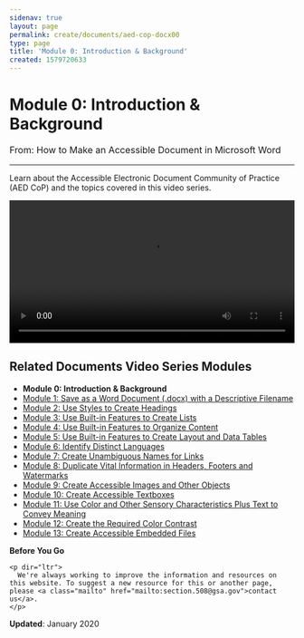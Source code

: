 ```yaml
---
sidenav: true
layout: page
permalink: create/documents/aed-cop-docx00
type: page
title: 'Module 0: Introduction & Background'
created: 1579720633
---
```


# Module 0: Introduction & Background

<p style="font-size:115%">
  From: How to Make an Accessible Document in Microsoft Word
</p>

* * *

Learn about the Accessible Electronic Document Community of Practice (AED CoP) and the topics covered in this video series.

<video controls="controls" data-vscid="3qesx4ovd" style="width:100%"><source src="/sites/default/files/DOCX/aed-cop-docx-m00.mp4" type="video/mp4" /></video>

## Related Documents Video Series Modules

  * **Module 0: Introduction & Background**
  * [Module 1: Save as a Word Document (.docx) with a Descriptive Filename][1]
  * [Module 2: Use Styles to Create Headings][2]
  * [Module 3: Use Built-in Features to Create Lists][3]
  * [Module 4: Use Built-in Features to Organize Content][4]
  * [Module 5: Use Built-in Features to Create Layout and Data Tables][5]
  * [Module 6: Identify Distinct Languages][6]
  * [Module 7: Create Unambiguous Names for Links][7]
  * [Module 8: Duplicate Vital Information in Headers, Footers and Watermarks][8]
  * [Module 9: Create Accessible Images and Other Objects][9]
  * [Module 10: Create Accessible Textboxes][10]
  * [Module 11: Use Color and Other Sensory Characteristics Plus Text to Convey Meaning][11]
  * [Module 12: Create the Required Color Contrast][12]
  * [Module 13: Create Accessible Embedded Files][13]

<div class="panel panel-default">
  <div class="panel-body">
    <strong>Before You Go</strong>
    
    <p dir="ltr">
      We're always working to improve the information and resources on this website. To suggest a new resource for this or another page, please <a class="mailto" href="mailto:section.508@gsa.gov">contact us</a>.
    </p>
  </div>
</div>

**Updated**: January 2020

 [1]: /create/documents/aed-cop-docx01
 [2]: /create/documents/aed-cop-docx02
 [3]: /create/documents/aed-cop-docx03
 [4]: /create/documents/aed-cop-docx04
 [5]: /create/documents/aed-cop-docx05
 [6]: /create/documents/aed-cop-docx06
 [7]: /create/documents/aed-cop-docx07
 [8]: /create/documents/aed-cop-docx08
 [9]: /create/documents/aed-cop-docx09
 [10]: /create/documents/aed-cop-docx10
 [11]: /create/documents/aed-cop-docx11
 [12]: /create/documents/aed-cop-docx12
 [13]: /create/documents/aed-cop-docx13